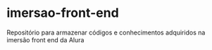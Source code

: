 # imersao-front-end
Repositório para armazenar códigos e conhecimentos adquiridos na imersão front end da Alura
